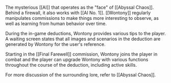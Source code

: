 The mysterious [[AI]] that operates as the "face" of [[Abyssal Chaos]]. Behind a firewall, it also works with [[AI No. 1]]. [[Wontony]] regularly manipulates commissions to make things more interesting to observe, as well as learning from human behavior over time.

During the in-game deductions, Wontony provides various tips to the player. A waiting screen states that all images and scenarios in the deduction are generated by Wontony for the user's reference.

Starting in the [[Final Farewell]] commission, Wontony joins the player in combat and the player can upgrade Wontony with various functions throughout the course of the deduction, including active skills.

For more discussion of the surrounding lore, refer to [[Abyssal Chaos]].